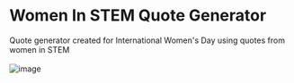 # Women In STEM Quote Generator
Quote generator created for International Women's Day using quotes from women in STEM
<br/><br/>
![image](https://github.com/user-attachments/assets/9dd187d4-fde2-452a-a852-95d74b538a73)
